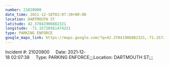 ```yaml
---
number: 21020900
date_time: 2021-12-18T02:07:38+00:00
location: DARTMOUTH ST
latitude: 42.37841906882321
longitude: -71.15720561474221
type: PARKING ENFORCE
google_maps_link: https://maps.google.com/?q=42.37841906882321,-71.15720561474221
---
```


Incident #: 21020900     Date: 2021‐12‐18 02:07:38     Type: PARKING ENFORCE;;;Location: DARTMOUTH ST;;;
